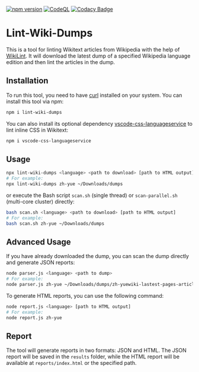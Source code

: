[![npm version](https://badge.fury.io/js/lint-wiki-dumps.svg)](https://www.npmjs.com/package/lint-wiki-dumps)
[![CodeQL](https://github.com/bhsd-harry/lint-wiki-dumps/actions/workflows/codeql.yml/badge.svg)](https://github.com/bhsd-harry/lint-wiki-dumps/actions/workflows/codeql.yml)
[![Codacy Badge](https://app.codacy.com/project/badge/Grade/12aacc9d0f3e4629ae96114f7c40cf31)](https://app.codacy.com/gh/bhsd-harry/lint-wiki-dumps/dashboard)

# Lint-Wiki-Dumps

This is a tool for linting Wikitext articles from Wikipedia with the help of [WikiLint](https://www.npmjs.com/package/wikilint). It will download the latest dump of a specified Wikipedia language edition and then lint the articles in the dump.

## Installation

To run this tool, you need to have [curl](https://curl.se/) installed on your system. You can install this tool via npm:

```sh
npm i lint-wiki-dumps
```

You can also install its optional dependency [vscode-css-languageservice](https://npmjs.com/package/vscode-css-languageservice) to lint inline CSS in Wikitext:

```sh
npm i vscode-css-languageservice
```

## Usage

```sh
npx lint-wiki-dumps <language> <path to download> [path to HTML output]
# For example:
npx lint-wiki-dumps zh-yue ~/Downloads/dumps
```

or execute the Bash script `scan.sh` (single thread) or `scan-parallel.sh` (multi-core cluster) directly:

```sh
bash scan.sh <language> <path to download> [path to HTML output]
# For example:
bash scan.sh zh-yue ~/Downloads/dumps
```

## Advanced Usage

If you have already downloaded the dump, you can scan the dump directly and generate JSON reports:

```sh
node parser.js <language> <path to dump>
# For example:
node parser.js zh-yue ~/Downloads/dumps/zh-yuewiki-lastest-pages-articles.xml.bz2
```

To generate HTML reports, you can use the following command:

```sh
node report.js <language> [path to HTML output]
# For example:
node report.js zh-yue
```

## Report

The tool will generate reports in two formats: JSON and HTML. The JSON report will be saved in the `results` folder, while the HTML report will be available at `reports/index.html` or the specified path.
